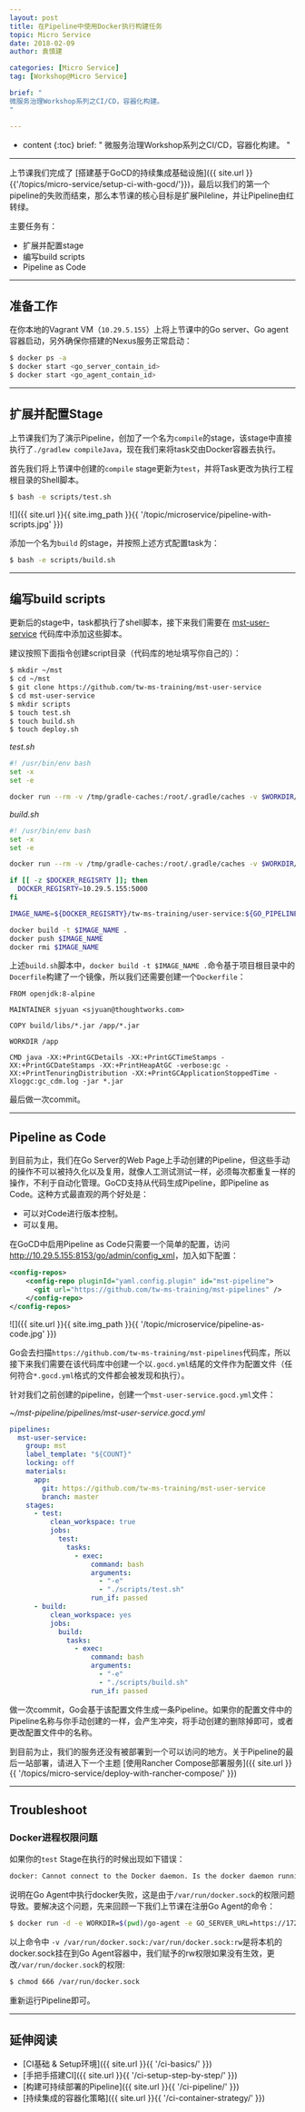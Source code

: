 ```yaml
---
layout: post
title: 在Pipeline中使用Docker执行构建任务
topic: Micro Service
date: 2018-02-09
author: 袁慎建

categories: [Micro Service]
tag: [Workshop@Micro Service]

brief: "
微服务治理Workshop系列之CI/CD，容器化构建。
"

---
```


* content
{:toc}
brief: "
微服务治理Workshop系列之CI/CD，容器化构建。
"

---

上节课我们完成了 [搭建基于GoCD的持续集成基础设施]({{ site.url }}{{'/topics/micro-service/setup-ci-with-gocd/'}})，最后以我们的第一个pipeline的失败而结束，那么本节课的核心目标是扩展Pileline，并让Pipeline由红转绿。

主要任务有：

- 扩展并配置stage
- 编写build scripts
- Pipeline as Code

---

## 准备工作
在你本地的Vagrant VM（`10.29.5.155`）上将上节课中的Go server、Go agent容器启动，另外确保你搭建的Nexus服务正常启动：

```sh
$ docker ps -a 
$ docker start <go_server_contain_id>
$ docker start <go_agent_contain_id>
```

---

## 扩展并配置Stage
上节课我们为了演示Pipeline，创加了一个名为`compile`的stage，该stage中直接执行了`./gradlew compileJava`，现在我们来将task交由Docker容器去执行。

首先我们将上节课中创建的`compile` stage更新为`test`，并将Task更改为执行工程根目录的Shell脚本。

```sh
$ bash -e scripts/test.sh
```

![]({{ site.url }}{{ site.img_path }}{{ '/topic/microservice/pipeline-with-scripts.jpg' }})

添加一个名为`build` 的stage，并按照上述方式配置task为：

```sh
$ bash -e scripts/build.sh
```

---

## 编写build scripts
更新后的stage中，task都执行了shell脚本，接下来我们需要在 [mst-user-service](https://github.com/tw-ms-training/mst-user-service) 代码库中添加这些脚本。

建议按照下面指令创建script目录（代码库的地址填写你自己的）：

```sh
$ mkdir ~/mst
$ cd ~/mst
$ git clone https://github.com/tw-ms-training/mst-user-service
$ cd mst-user-service
$ mkdir scripts
$ touch test.sh
$ touch build.sh
$ touch deploy.sh
```

*test.sh*

```sh
#! /usr/bin/env bash
set -x
set -e

docker run --rm -v /tmp/gradle-caches:/root/.gradle/caches -v $WORKDIR/pipelines/$GO_PIPELINE_NAME:/opt/app -w /opt/app gradle:3.5-jdk8 gradle clean test
```

*build.sh*

```sh
#! /usr/bin/env bash
set -x
set -e

docker run --rm -v /tmp/gradle-caches:/root/.gradle/caches -v $WORKDIR/pipelines/$GO_PIPELINE_NAME:/opt/app -w /opt/app gradle:3.5-jdk8 gradle clean bootRepackage

if [[ -z $DOCKER_REGISRTY ]]; then
  DOCKER_REGISRTY=10.29.5.155:5000
fi

IMAGE_NAME=${DOCKER_REGISRTY}/tw-ms-training/user-service:${GO_PIPELINE_COUNTER}

docker build -t $IMAGE_NAME .
docker push $IMAGE_NAME
docker rmi $IMAGE_NAME
```

上述`build.sh`脚本中，`docker build -t $IMAGE_NAME .`命令基于项目根目录中的`Docerfile`构建了一个镜像，所以我们还需要创建一个`Dockerfile`：

```docker
FROM openjdk:8-alpine

MAINTAINER sjyuan <sjyuan@thoughtworks.com>

COPY build/libs/*.jar /app/*.jar

WORKDIR /app

CMD java -XX:+PrintGCDetails -XX:+PrintGCTimeStamps -XX:+PrintGCDateStamps -XX:+PrintHeapAtGC -verbose:gc -XX:+PrintTenuringDistribution -XX:+PrintGCApplicationStoppedTime -Xloggc:gc_cdm.log -jar *.jar
```

最后做一次commit。

---

## Pipeline as Code
到目前为止，我们在Go Server的Web Page上手动创建的Pipeline，但这些手动的操作不可以被持久化以及复用，就像人工测试测试一样，必须每次都重复一样的操作，不利于自动化管理。GoCD支持从代码生成Pipeline，即Pipeline as Code。这种方式最直观的两个好处是：

- 可以对Code进行版本控制。
- 可以复用。

在GoCD中启用Pipeline as Code只需要一个简单的配置，访问 <http://10.29.5.155:8153/go/admin/config_xml>，加入如下配置：

```xml
<config-repos>
    <config-repo pluginId="yaml.config.plugin" id="mst-pipeline">
      <git url="https://github.com/tw-ms-training/mst-pipelines" />
    </config-repo>
</config-repos>
```

![]({{ site.url }}{{ site.img_path }}{{ '/topic/microservice/pipeline-as-code.jpg' }})

Go会去扫描`https://github.com/tw-ms-training/mst-pipelines`代码库，所以接下来我们需要在该代码库中创建一个以`.gocd.yml`结尾的文件作为配置文件（任何符合`*.gocd.yml`格式的文件都会被发现和执行）。

针对我们之前创建的pipeline，创建一个`mst-user-service.gocd.yml`文件：

*~/mst-pipeline/pipelines/mst-user-service.gocd.yml*

```yaml
pipelines:
  mst-user-service:
    group: mst
    label_template: "${COUNT}"
    locking: off
    materials:
      app:
        git: https://github.com/tw-ms-training/mst-user-service
        branch: master
    stages:
      - test:
          clean_workspace: true
          jobs:
            test:
              tasks:
                - exec:
                    command: bash
                    arguments:
                      - "-e"
                      - "./scripts/test.sh"
                    run_if: passed
      - build:
          clean_workspace: yes
          jobs:
            build:
              tasks:
                - exec:
                    command: bash
                    arguments:
                      - "-e"
                      - "./scripts/build.sh"
                    run_if: passed
```

做一次commit，Go会基于该配置文件生成一条Pipeline。如果你的配置文件中的Pipeline名称与你手动创建的一样，会产生冲突，将手动创建的删除掉即可，或者更改配置文件中的名称。

到目前为止，我们的服务还没有被部署到一个可以访问的地方。关于Pipeline的最后一站部署，请进入下一个主题 [使用Rancher Compose部署服务]({{ site.url }}{{ '/topics/micro-service/deploy-with-rancher-compose/' }})

---

## Troubleshoot

### Docker进程权限问题
如果你的`test` Stage在执行的时候出现如下错误：

```sh
docker: Cannot connect to the Docker daemon. Is the docker daemon running on this host?.
```
说明在Go Agent中执行docker失败，这是由于`/var/run/docker.sock`的权限问题导致。要解决这个问题，先来回顾一下我们上节课在注册Go Agent的命令：

```sh
$ docker run -d -e WORKDIR=$(pwd)/go-agent -e GO_SERVER_URL=https://172.17.0.1:8154/go -v $(pwd)/go-agent:/godata -v $HOME:/home/go -v /var/run/docker.sock:/var/run/docker.sock:rw -v $HOME/.docker:/home/go/.docker:rw -e AGENT_AUTO_REGISTER_KEY=211f2c07-97cb-47b2-9eaf-af1326f190e2 -e AGENT_AUTO_REGISTER_RESOURCES=docker -e AGENT_AUTO_REGISTER_HOSTNAME=superman gocd/gocd-agent-alpine-3.5:v17.12.0-rancher
```

以上命令中 `-v /var/run/docker.sock:/var/run/docker.sock:rw`是将本机的docker.sock挂在到Go Agent容器中，我们赋予的rw权限如果没有生效，更改`/var/run/docker.sock`的权限:

```sh
$ chmod 666 /var/run/docker.sock
```

重新运行Pipeline即可。

---

## 延伸阅读
- [CI基础 & Setup环境]({{ site.url }}{{ '/ci-basics/' }})
- [手把手搭建CI]({{ site.url }}{{ '/ci-setup-step-by-step/' }})
- [构建可持续部署的Pipeline]({{ site.url }}{{ '/ci-pipeline/' }})
- [持续集成的容器化策略]({{ site.url }}{{ '/ci-container-strategy/' }})


